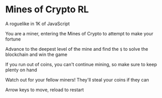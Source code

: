 # Mines of Crypto RL

A roguelike in 1K of JavaScript

You are a miner, entering the Mines of Crypto to attempt to make your fortune

Advance to the deepest level of the mine and find the `$` to solve the 
blockchain and win the game

If you run out of coins, you can't continue mining, so make sure to keep plenty 
on hand

Watch out for your fellow miners! They'll steal your coins if they can

Arrow keys to move, reload to restart
